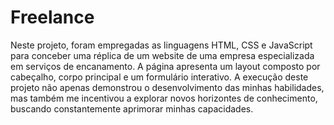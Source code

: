 <h1>Freelance</h1>
<p>Neste projeto, foram empregadas as linguagens HTML, CSS e JavaScript para conceber uma réplica de um website de uma empresa especializada em serviços de encanamento. A página apresenta um layout composto por cabeçalho, corpo principal e um formulário interativo. A execução deste projeto não apenas demonstrou o desenvolvimento das minhas habilidades, mas também me incentivou a explorar novos horizontes de conhecimento, buscando constantemente aprimorar minhas capacidades.</p>
